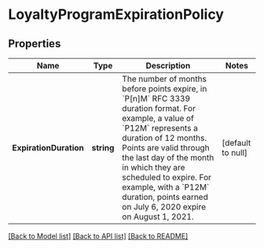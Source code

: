 # LoyaltyProgramExpirationPolicy

## Properties

 Name                   | Type       | Description                                                                                                                                                                                                                                                                                                                                                               | Notes             
------------------------|------------|---------------------------------------------------------------------------------------------------------------------------------------------------------------------------------------------------------------------------------------------------------------------------------------------------------------------------------------------------------------------------|-------------------
 **ExpirationDuration** | **string** | The number of months before points expire, in &#x60;P[n]M&#x60; RFC 3339 duration format. For example, a value of &#x60;P12M&#x60; represents a duration of 12 months.  Points are valid through the last day of the month in which they are scheduled to expire. For example, with a  &#x60;P12M&#x60; duration, points earned on July 6, 2020 expire on August 1, 2021. | [default to null] 

[[Back to Model list]](../README.md#documentation-for-models) [[Back to API list]](../README.md#documentation-for-api-endpoints) [[Back to README]](../README.md)

